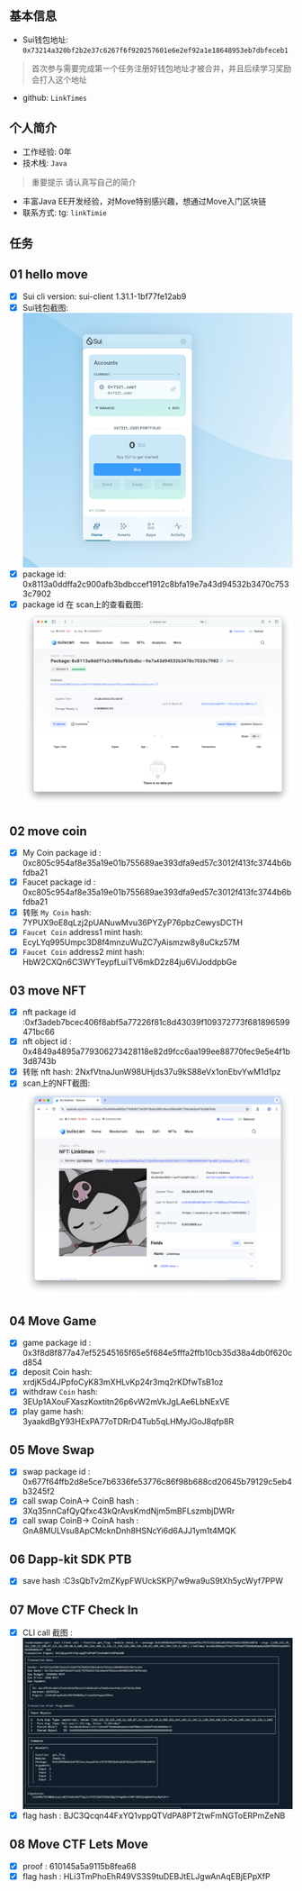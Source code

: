 ## 基本信息
- Sui钱包地址: `0x73214a320bf2b2e37c6267f6f920257601e6e2ef92a1e18648953eb7dbfeceb1`
> 首次参与需要完成第一个任务注册好钱包地址才被合并，并且后续学习奖励会打入这个地址
- github: `LinkTimes`

## 个人简介
- 工作经验: 0年
- 技术栈: `Java`
> 重要提示 请认真写自己的简介
- 丰富Java EE开发经验，对Move特别感兴趣，想通过Move入门区块链
- 联系方式: tg: `linkTimie` 

## 任务

##   01 hello move   
- [x] Sui cli version:  sui-client 1.31.1-1bf77fe12ab9
- [x] Sui钱包截图: ![Sui钱包截图](./images/wallet-scan.png)
- [x] package id: 0x8113a0ddffa2c900afb3bdbccef1912c8bfa19e7a43d94532b3470c7533c7902
- [x] package id 在 scan上的查看截图:![Scan截图](./images/hello-package.png)

##   02 move coin
- [x] My Coin package id :  0xc805c954af8e35a19e01b755689ae393dfa9ed57c3012f413fc3744b6bfdba21
- [x] Faucet package id : 0xc805c954af8e35a19e01b755689ae393dfa9ed57c3012f413fc3744b6bfdba21
- [x] 转账 `My Coin` hash: 7YPUX9oE8qLzj2pUANuwMvu36PYZyP76pbzCewysDCTH
- [x] `Faucet Coin` address1 mint hash: EcyLYq995Umpc3D8f4mnzuWuZC7yAismzw8y8uCkz57M
- [x] `Faucet Coin` address2 mint hash: HbW2CXQn6C3WYTeypfLuiTV6mkD2z84ju6ViJoddpbGe

##   03 move NFT
- [x] nft package id :0xf3adeb7bcec406f8abf5a77226f81c8d43039f109372773f681896599471bc66
- [x] nft object id :  0x4849a4895a779306273428118e82d9fcc6aa199ee88770fec9e5e4f1b3d8743b
- [x] 转账 nft  hash: 2NxfVtnaJunW98UHjds37u9kS88eVx1onEbvYwM1d1pz
- [x] scan上的NFT截图:![Scan截图](./images/nft-scan.png)

##   04 Move Game
- [x] game package id : 0x3f8d8f877a47ef52545165f65e5f684e5fffa2ffb10cb35d38a4db0f620cd854
- [x] deposit Coin hash: xrdjK5d4JPpfoCyK83mXHLvKp24r3mq2rKDfwTsB1oz
- [x] withdraw `Coin` hash: 3EUp1AXouFXaszKoxtitn26p6vW2mVkJgLAe6LbNExVE
- [x] play game hash: 3yaakdBgY93HExPA77oTDRrD4Tub5qLHMyJGoJ8qfp8R

##   05 Move Swap
- [x] swap package id : 0x677f64ffb2d8e5ce7b6336fe53776c86f98b688cd20645b79129c5eb4b3245f2
- [x] call swap CoinA-> CoinB  hash : 3Xq35nnCafQyQfxc43kQrAvsKmdNjm5mBFLszmbjDWRr
- [x] call swap CoinB-> CoinA  hash : GnA8MULVsu8ApCMcknDnh8HSNcYi6d6AJJ1ym1t4MQK

##   06 Dapp-kit SDK PTB
- [x] save hash :C3sQbTv2mZKypFWUckSKPj7w9wa9uS9tXh5ycWyf7PPW

##   07 Move CTF Check In
- [x] CLI call 截图 : ![截图](./images/ctf-command.png)
- [x] flag hash : BJC3Qcqn44FxYQ1vppQTVdPA8PT2twFmNGToERPmZeNB

##   08 Move CTF Lets Move
- [x] proof :  610145a5a9115b8fea68
- [x] flag hash : HLi3TmPhoEhR49VS3S9tuDEBJtELJgwAnAqEBjEPpXfP
